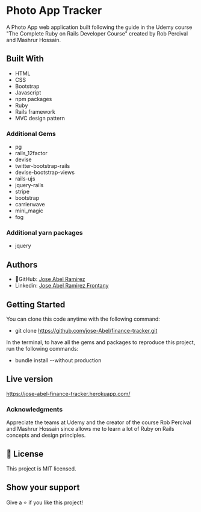 # Photo App Tracker

A Photo App web application built following the guide in the Udemy course "The Complete Ruby on Rails Developer Course" created by Rob Percival and Mashrur Hossain.

## Built With
- HTML
- CSS
- Bootstrap
- Javascript
- npm packages
- Ruby
- Rails framework
- MVC design pattern

### Additional Gems
- pg
- rails_12factor
- devise
- twitter-bootstrap-rails
- devise-bootstrap-views
- rails-ujs
- jquery-rails
- stripe
- bootstrap
- carrierwave
- mini_magic
- fog

### Additional yarn packages
- jquery

## Authors
- 👤GitHub: [Jose Abel Ramirez](https://github.com/jose-Abel)
- Linkedin: [Jose Abel Ramirez Frontany](https://www.linkedin.com/in/jose-abel-ramirez-frontany-7674a842/)


## Getting Started
You can clone this code anytime with the following command:
- git clone https://github.com/jose-Abel/finance-tracker.git

In the terminal, to have all the gems and packages to reproduce this project, run the following commands:

- bundle install --without production


## Live version
https://jose-abel-finance-tracker.herokuapp.com/


### Acknowledgments
Appreciate the teams at Udemy and the creator of the course Rob Percival and Mashrur Hossain since allows me to learn a lot of Ruby on Rails concepts and design principles.

## 📝 License
This project is MIT licensed.


## Show your support
Give a ⭐️ if you like this project!